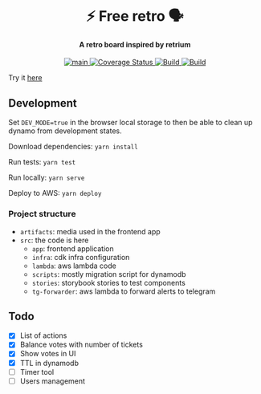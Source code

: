 <h1 align="center">
  ⚡ Free retro 🗣️
  <br>
</h1>
<h4 align="center">A retro board inspired by retrium</h4>
<p align="center">

<a href="https://github.com/andrewinci/free-retro/actions/workflows/ci.yml">
<img src="https://github.com/andrewinci/free-retro/actions/workflows/ci.yml/badge.svg?branch=main" alt="main"/>
</a>

<a href='https://coveralls.io/github/andrewinci/free-retro?branch=main'>
<img src='https://coveralls.io/repos/github/andrewinci/free-retro/badge.svg?branch=main' alt='Coverage Status' />
</a>

<a href="https://github.com/semantic-release/semantic-release">
<img src="https://img.shields.io/badge/%20%20%F0%9F%93%A6%F0%9F%9A%80-semantic--release-e10079.svg" alt="Build"/>
</a>

<a href="https://snyk.io/test/github/andrewinci/free-retro">
<img src="https://snyk.io/test/github/andrewinci/free-retro/badge.svg" alt="Build"/>
</a>

</p>

Try it [here](https://retroapp.amaker.xyz/)

## Development

Set `DEV_MODE=true` in the browser local storage to then be able to clean up
dynamo from development states.

Download dependencies: `yarn install`

Run tests: `yarn test`

Run locally: `yarn serve`

Deploy to AWS: `yarn deploy`

### Project structure

- `artifacts`: media used in the frontend app
- `src`: the code is here
  - `app`: frontend application
  - `infra`: cdk infra configuration
  - `lambda`: aws lambda code
  - `scripts`: mostly migration script for dynamodb
  - `stories`: storybook stories to test components
  - `tg-forwarder`: aws lambda to forward alerts to telegram

## Todo

- [x] List of actions
- [x] Balance votes with number of tickets
- [x] Show votes in UI
- [x] TTL in dynamodb
- [ ] Timer tool
- [ ] Users management
